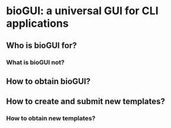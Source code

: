 # bioGUI: a universal GUI for CLI applications



## Who is bioGUI for?

### What is bioGUI not?

## How to obtain bioGUI?

## How to create and submit new templates?

### How to obtain new templates?